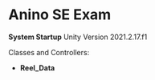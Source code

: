 # Anino SE Exam

**System Startup**
Unity Version 2021.2.17.f1

Classes and Controllers:
- **Reel_Data**

